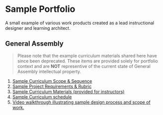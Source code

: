 # Sample Portfolio 

A small example of various work products created as a lead instructional designer and learning architect. 


## General Assembly
> Please note that the example curriculum materials shared here have since been deprecated. These items are provided solely for portfolio context and are **NOT** representive of the current state of General Assembly intellectual property.

1. [Sample Curriculum Scope & Sequence](./GA/sample_curriculum_design-ds.md)
1. [Sample Project Requirements & Rubric](https://gist.github.com/jeff-boykin/2036653aa2b1a020ceb089683d8ed35c)
1. [Sample Curriculum Materials (provided for instructors)](./GA/sample_materials_provided-dsi.md)
1. [Sample Curriculum schedule](./GA/sample_schedule_review_iosi.md)
1. [Video walkthrough illustrating sample design process and scope of work.](https://www.dropbox.com/s/km5k96k5m4aorf3/ID_Portfolio_Demo_Jeff-Boykin_6.17.mov?dl=0)

